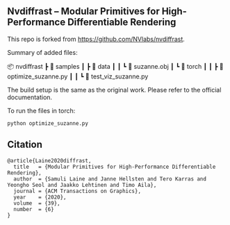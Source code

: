 ## Nvdiffrast &ndash; Modular Primitives for High-Performance Differentiable Rendering

This repo is forked from https://github.com/NVlabs/nvdiffrast.

Summary of added files:

📦 nvdiffrast
 ┣ 📂 samples
 ┃ ┣ 📂 data
 ┃ ┃ ┗ 📜 suzanne.obj
 ┃ ┗ 📂 torch
 ┃ ┃ ┣ 📜 optimize_suzanne.py
 ┃ ┃ ┗ 📜 test_viz_suzanne.py

The build setup is the same as the original work. Please refer to the official documentation.

To run the files in torch:
```
python optimize_suzanne.py
```

## Citation

```
@article{Laine2020diffrast,
  title   = {Modular Primitives for High-Performance Differentiable Rendering},
  author  = {Samuli Laine and Janne Hellsten and Tero Karras and Yeongho Seol and Jaakko Lehtinen and Timo Aila},
  journal = {ACM Transactions on Graphics},
  year    = {2020},
  volume  = {39},
  number  = {6}
}
```
